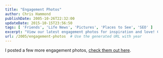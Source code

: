 ```yaml
---
title: "Engagement Photos"
author: Chris Hammond
publishDate: 2005-10-26T22:32:00
updateDate: 2015-10-15T23:56:50
tags: [ 'Friends', 'Life News', 'Pictures', 'Places to See', 'SEO' ]
excerpt: "View our latest engagement photos for inspiration and love! Click here to see more beautiful moments captured. #engagementphotos #lovebirds"
url: /2005/engagement-photos  # Use the generated URL with year
---
```

I posted a few more engagement photos, <a href="https://www.flickr.com/photos/chammond/sets/72157594360475365">check them out here</a>.

